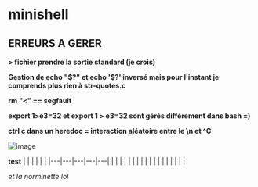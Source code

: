 # minishell

## ERREURS A GERER

**> fichier prendre la sortie standard (je crois)**

**Gestion de echo "$?" et echo '$?' inversé mais pour l'instant je comprends plus rien à str-quotes.c**

**rm "<" == segfault**

**export 1>e3=32 et export 1 > e3=32 sont gérés différement dans bash =)**

**ctrl c dans un heredoc = interaction aléatoire entre le \n et ^C**

![image](https://cdn.discordapp.com/attachments/856902451403423745/969613000052994068/unknown.png)

**test**
|   |   |   |   |   |
|---|---|---|---|---|
|   |   |   |   |   |
|   |   |   |   |   |
|   |   |   |   |   |

_et la norminette lol_
